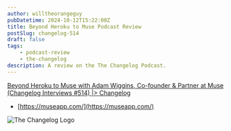 ```yaml
---
author: willtheorangeguy
pubDatetime: 2024-10-12T15:22:00Z
title: Beyond Heroku to Muse Podcast Review
postSlug: changelog-514
draft: false
tags:
    - podcast-review
    - the-changelog
description: A review on the The Changelog Podcast.
---
```


[Beyond Heroku to Muse with Adam Wiggins, Co-founder & Partner at Muse (Changelog Interviews #514) |> Changelog](https://changelog.com/podcast/514)

-   [https://museapp.com/](https://museapp.com/)

![The Changelog Logo](https://is1-ssl.mzstatic.com/image/thumb/Podcasts123/v4/b5/b1/43/b5b14333-7cbe-123d-c444-0204e5d08102/mza_311421542997449775.png/300x300bb.webp)
